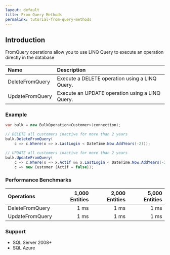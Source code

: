 ```yaml
---
layout: default
title: From Query Methods
permalink: tutorial-from-query-methods
---
```




## Introduction
FromQuery operations allow you to use LINQ Query to execute an operation directly in the database

| Name      | Description |
| :-------------- | :------------- |
| DeleteFromQuery | Execute a DELETE operation using a LINQ Query. |
| UpdateFromQuery | Execute an UPDATE operation using a LINQ Query. |



### Example
```csharp
var bulk = new BulkOperation<Customer>(connection);

// DELETE all customers inactive for more than 2 years
bulk.DeleteFromQuery(
    c => c.Where(x => x.LastLogin < DateTime.Now.AddYears(-2)));

// UPDATE all customers inactive for more than 2 years
bulk.UpdateFromQuery(
    c => c.Where(x => x.Actif && x.LastLogin < DateTime.Now.AddYears(-2)),
    c => new Customer {Actif = false});
```


### Performance Benchmarks

| Operations      | 1,000 Entities | 2,000 Entities | 5,000 Entities |
| :-------------- | -------------: | -------------: | -------------: |
| DeleteFromQuery | 1 ms           | 1 ms           | 1 ms           |
| UpdateFromQuery | 1 ms           | 1 ms           | 1 ms           |

### Support
- SQL Server 2008+
- SQL Azure
